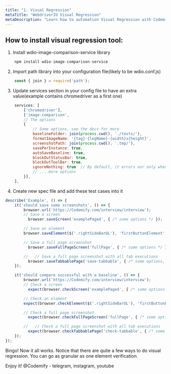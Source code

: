 ```yaml
---
title: "1. Visual Regression"
metaTitle: "WebdriverIO Visual Regression"
metaDescription: "Learn how to automation Visual Regression with Codemify"
---
```


## How to install visual regression tool:

1. Install wdio-image-comparison-service library 
```javascript
    npm install wdio-image-comparison-service
```

2. Import path library into your configuration file(likely to be wdio.conf.js)
```javascript
    const { join } = require('path');
```

3. Update services section in your config file to have an extra value(example contains chromedriver as a first one)
```javascript
    services: [
        ['chromedriver'],
        ['image-comparison', 
        // The options
        {
            // Some options, see the docs for more
            baselineFolder: join(process.cwd(), './tests/'),
            formatImageName: '{tag}-{logName}-{width}x{height}',
            screenshotPath: join(process.cwd(), '.tmp/'),
            savePerInstance: true,
            autoSaveBaseline: true,
            blockOutStatusBar: true,
            blockOutToolBar: true,
            ignoreNothing: true  // By default, it errors our only when mismatch is above 1.23% . This option will error out even with smallest change
            // ... more options
        }], 
    ],
```

4. Create new spec file and add these test cases into it

```javascript
describe('Example', () => {
    it('should save some screenshots', () => {
        browser.url('https://Codemify.com/interview/interview');
        // Save a screen
          browser.saveScreen('examplePaged', { /* some options */ });

        // Save an element
        browser.saveElement($('.rightSideBarUL'), 'firstButtonElement', { /* some options */ });

        // Save a full page screenshot
          browser.saveFullPageScreen('fullPage', { /* some options */ });

        //   // Save a full page screenshot with all tab executions
          browser.saveTabbablePage('save-tabbable', { /* some options, use the same options as for saveFullPageScreen */ });
    });

    it('should compare successful with a baseline', () => {
        browser.url('https://Codemify.com/interview/interview');
        // Check a screen
          expect(browser.checkScreen('examplePaged', { /* some options */ })).toEqual(0);

        // Check an element
        expect(browser.checkElement($('.rightSideBarUL'), 'firstButtonElement', { /* some options */ })).toEqual(0);

        // Check a full page screenshot
          expect(browser.checkFullPageScreen('fullPage', { /* some options */ })).toEqual(0);

        //   // Check a full page screenshot with all tab executions
          expect(browser.checkTabbablePage('check-tabbable', { /* some options, use the same options as for checkFullPageScreen */ })).toEqual(0);
    });
});
```

Bingo! Now it all works. Notice that there are quite a few ways to do visual regression. You can go as granular as one element verification.

Enjoy it!
@Codemify - telegram, instagram, youtube